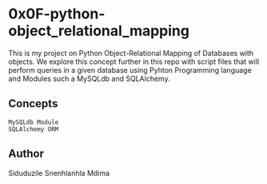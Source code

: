 # 0x0F-python-object_relational_mapping

This is my project on Python Object-Relational Mapping of Databases with objects. We explore this concept further in this repo with script files that will perform queries in a given database using Pyhton Programming language and Modules such a MySQLdb and SQLAlchemy.

## Concepts

    MySQLdb Module
    SQLAlchemy ORM

## Author
Siduduzile Snenhlanhla Mdima
